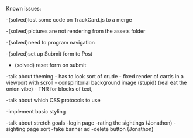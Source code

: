 Known issues:

-(solved)lost some code on TrackCard.js to a merge

-(solved)pictures are not rendering from the assets folder

-(solved)need to program navigation

-(solved)set up Submit form to Post

- (solved) reset form on submit

-talk about theming
    - has to look sort of crude
    - fixed render of cards in a viewport with scroll 
    - conspiritorial background image (stupid) (real eat the onion vibe)
    - TNR for blocks of text, 

-talk about which CSS protocols to use

-implement basic styling

-talk about stretch goals 
        -login page
        -rating the sightings (Jonathon)
        -sighting page sort
        -fake banner ad
        -delete button (Jonathon)